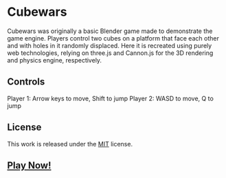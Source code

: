 # Cubewars
Cubewars was originally a basic Blender game made to demonstrate the game engine. Players control two cubes on a platform that face each other and with holes in it randomly displaced. Here it is recreated using purely web technologies, relying on three.js and Cannon.js for the 3D rendering and physics engine, respectively.

## Controls
Player 1: Arrow keys to move, Shift to jump
Player 2: WASD to move, Q to jump

## License
This work is released under the [MIT](http://opensource.org/licenses/MIT) license.

## [Play Now!](https://cdn.rawgit.com/ianholst/cubewars/master/index.html)
